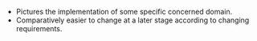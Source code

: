 

- Pictures the implementation of some specific concerned domain.
- Comparatively easier to change at a later stage according to changing requirements.
